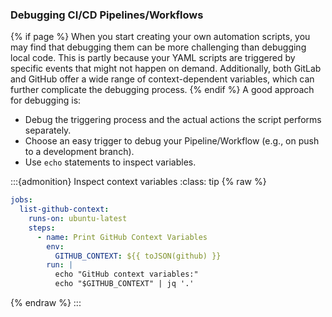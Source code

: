 ### Debugging CI/CD Pipelines/Workflows
{% if page %}
When you start creating your own automation scripts, you may find that debugging them can be more challenging than debugging local code.
This is partly because your YAML scripts are triggered by specific events that might not happen on demand.
Additionally, both GitLab and GitHub offer a wide range of context-dependent variables, which can further complicate the debugging process.
{% endif %}
A good approach for debugging is:

- Debug the triggering process and the actual actions the script performs separately.
- Choose an easy trigger to debug your Pipeline/Workflow (e.g., on push to a development branch).
- Use `echo` statements to inspect variables.

:::{admonition} Inspect <i class="fab fa-github"></i> context variables 
:class: tip
{% raw %}
```yaml
jobs:
  list-github-context:
    runs-on: ubuntu-latest
    steps:
      - name: Print GitHub Context Variables
        env:
          GITHUB_CONTEXT: ${{ toJSON(github) }}
        run: |
          echo "GitHub context variables:"
          echo "$GITHUB_CONTEXT" | jq '.'
```
{% endraw %}
:::
